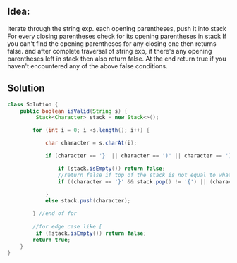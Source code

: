 ## Idea:
Iterate through the string exp.
each opening parentheses, push it into stack
For every closing parentheses check for its opening parentheses in stack
If you can't find the opening parentheses for any closing one then returns false.
and after complete traversal of string exp, if there's any opening parentheses left
in stack then also return false.
At the end return true if you haven't encountered any of the above false conditions.

## Solution
``` Java
class Solution {
    public boolean isValid(String s) {
         Stack<Character> stack = new Stack<>();

        for (int i = 0; i <s.length(); i++) {

            char character = s.charAt(i);

            if (character == '}' || character == ')' || character == ']') {

                if (stack.isEmpty()) return false;
                //return false if top of the stack is not equal to what we want.
                if ((character == '}' && stack.pop() != '{') || (character == ')' && stack.pop() != '(') || (character == ']' && stack.pop() != '[')) return false;

            }
            else stack.push(character);

        } //end of for
        
        //for edge case like [
         if (!stack.isEmpty()) return false;
        return true;
    }
}
```
